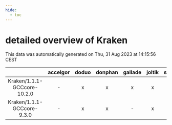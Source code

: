 ```yaml
---
hide:
  - toc
---
```


detailed overview of Kraken
===========================


This data was automatically generated on Thu, 31 Aug 2023 at 14:15:56 CEST  

| |accelgor|doduo|donphan|gallade|joltik|skitty|swalot|victini|
| :---: | :---: | :---: | :---: | :---: | :---: | :---: | :---: | :---: |
|Kraken/1.1.1-GCCcore-10.2.0|-|x|x|x|x|x|x|x|
|Kraken/1.1.1-GCCcore-9.3.0|-|x|x|-|x|x|x|x|
